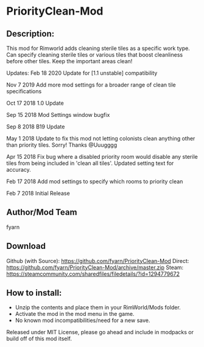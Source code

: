 # PriorityClean-Mod

## Description:
This mod for Rimworld adds cleaning sterile tiles as a specific work type. Can specify cleaning sterile tiles or various tiles that boost cleanliness before other tiles. Keep the important areas clean!

Updates:
Feb 18 2020
Update for [1.1 unstable] compatibility

Nov 7 2019
Add more mod settings for a broader range of clean tile specifications

Oct 17 2018
1.0 Update

Sep 15 2018
Mod Settings window bugfix

Sep 8 2018
B19 Update

May 1 2018
Update to fix this mod not letting colonists clean anything other than priority tiles. Sorry! Thanks @Uuugggg

Apr 15 2018
Fix bug where a disabled priority room would disable any sterile tiles from being included in 'clean all tiles'. Updated setting text for accuracy.

Feb 17 2018
Add mod settings to specify which rooms to priority clean

Feb 7 2018
Initial Release

## Author/Mod Team
fyarn

## Download
Github (with Source): https://github.com/fyarn/PriorityClean-Mod
Direct: https://github.com/fyarn/PriorityClean-Mod/archive/master.zip
Steam: https://steamcommunity.com/sharedfiles/filedetails/?id=1294779672

## How to install:
- Unzip the contents and place them in your RimWorld/Mods folder.
- Activate the mod in the mod menu in the game.
- No known mod incompatibilities/need for a new save.

Released under MIT License, please go ahead and include in modpacks or build off of this mod itself.
